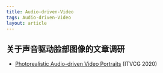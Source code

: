 ```yaml
---
title: Audio-driven-Video
tags: Audio-driven-Video
layout: article
---
```


## 关于声音驱动脸部图像的文章调研
- [Photorealistic Audio-driven Video Portraits](https://purehost.bath.ac.uk/ws/portalfiles/portal/211657248/AudioDVP_WenEtAl_TVCG2020.pdf) (ITVCG 2020)

<!-- more -->